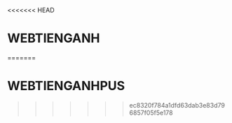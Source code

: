 <<<<<<< HEAD
# WEBTIENGANH
=======
# WEBTIENGANHPUS
>>>>>>> ec8320f784a1dfd63dab3e83d796857f05f5e178
